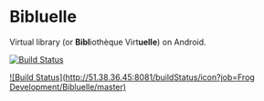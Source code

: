 # Bibluelle
Virtual library (or **Bibl**iothèque Virt**uelle**) on Android.

[![Build Status](http://51.38.36.45:8081/job/Frog%20Development/job/Bibluelle/job/master/badge/icon)](http://51.38.36.45:8081/job/Frog%20Development/job/Bibluelle/job/master/)

[![Build Status](http://51.38.36.45:8081/buildStatus/icon?job=Frog Development/Bibluelle/master)](http://51.38.36.45:8081/job/Frog%20Development/job/Bibluelle/job/master/)
